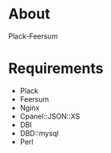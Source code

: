 # About

Plack-Feersum

# Requirements

* Plack
* Feersum
* Nginx
* Cpanel::JSON::XS
* DBI
* DBD::mysql
* Perl
